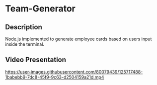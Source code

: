 # Team-Generator

## Description
Node.js implemented to generate employee cards based on users input inside the terminal.

## Video Presentation 



https://user-images.githubusercontent.com/80079439/125717488-1babebb9-7dc8-45f9-9c63-d2504159a21d.mp4

